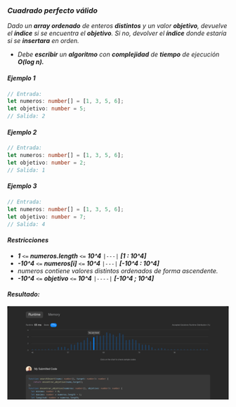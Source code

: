 ### _Cuadrado perfecto válido_

_Dado un **array ordenado** de enteros **distintos** y un valor **objetivo**, devuelve el **índice** si se encuentra el **objetivo**. Si no, devolver el **índice** donde estaría si se **insertara** en orden._

- _Debe **escribir** un **algoritmo** con **complejidad** de **tiempo** de ejecución **O(log n).**_

#### _Ejemplo 1_

```typescript
// Entrada:
let numeros: number[] = [1, 3, 5, 6];
let objetivo: number = 5;
// Salida: 2
```

#### _Ejemplo 2_

```typescript
// Entrada:
let numeros: number[] = [1, 3, 5, 6];
let objetivo: number = 2;
// Salida: 1
```

#### _Ejemplo 3_

```typescript
// Entrada:
let numeros: number[] = [1, 3, 5, 6];
let objetivo: number = 7;
// Salida: 4
```

#### _Restricciones_

- _**1** `<=` **numeros.length** `<=` **10^4** `|---|` **[1 : 10^4]**_
- _**-10^4** `<=` **numeros[i]** `<=` **10^4** `|---|` **[-10^4 : 10^4]**_
- _numeros contiene valores distintos ordenados de forma ascendente._
- _**-10^4** `<=` **objetivo** `<=` **10^4** `|----|` **[-10^4 ; 10^4]**_

#### _Resultado:_
![captura de los test del desafio](https://github.com/jean-carlos-19/leetcode/blob/master/captura/challengue-2-01.png)
